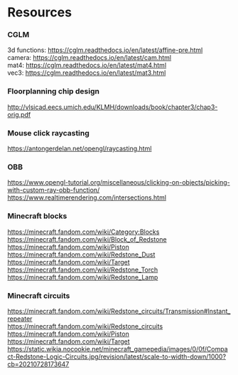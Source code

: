 # Resources

### CGLM
3d functions: <https://cglm.readthedocs.io/en/latest/affine-pre.html> </br>
camera: <https://cglm.readthedocs.io/en/latest/cam.html> </br>
mat4: <https://cglm.readthedocs.io/en/latest/mat4.html> </br>
vec3: <https://cglm.readthedocs.io/en/latest/mat3.html> </br>

### Floorplanning chip design
<http://vlsicad.eecs.umich.edu/KLMH/downloads/book/chapter3/chap3-orig.pdf>

### Mouse click raycasting
<https://antongerdelan.net/opengl/raycasting.html>

### OBB
<https://www.opengl-tutorial.org/miscellaneous/clicking-on-objects/picking-with-custom-ray-obb-function/> </br>
<https://www.realtimerendering.com/intersections.html> </br>

### Minecraft blocks
<https://minecraft.fandom.com/wiki/Category:Blocks> </br>
<https://minecraft.fandom.com/wiki/Block_of_Redstone> </br>
<https://minecraft.fandom.com/wiki/Piston> </br>
<https://minecraft.fandom.com/wiki/Redstone_Dust> </br>
<https://minecraft.fandom.com/wiki/Target> </br>
<https://minecraft.fandom.com/wiki/Redstone_Torch> </br>
<https://minecraft.fandom.com/wiki/Redstone_Lamp> </br>

### Minecraft circuits
<https://minecraft.fandom.com/wiki/Redstone_circuits/Transmission#Instant_repeater> </br>
<https://minecraft.fandom.com/wiki/Redstone_circuits> </br>
<https://minecraft.fandom.com/wiki/Piston> </br>
<https://minecraft.fandom.com/wiki/Target> </br>
<https://static.wikia.nocookie.net/minecraft_gamepedia/images/0/0f/Compact-Redstone-Logic-Circuits.jpg/revision/latest/scale-to-width-down/1000?cb=20210728173647> </br>
